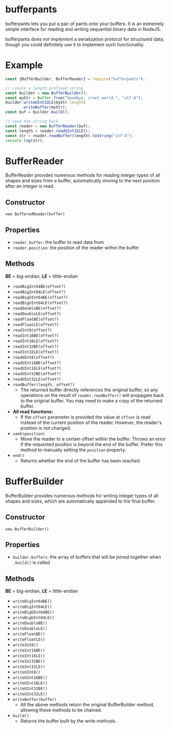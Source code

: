 # bufferpants

bufferpants lets you put a pair of pants onto your buffers. It is an extremely simple interface for reading and writing sequential binary data in NodeJS. 

bufferpants does *not* implement a serialization protocol for structured data, though you could definitely use it to implement such functionality.

# Example

```js
const {BufferBuilder, BufferReader} = require("bufferpants");

// create a length prefixed string
const builder = new BufferBuilder();
const myStr = Buffer.from("Goodbye, cruel world.", "utf-8");
builder.writeUInt32LE(myStr.length)
       .writeBuffer(myStr);
const buf = builder.build();

// read the string back
const reader = new BufferReader(buf);
const length = reader.readUInt32LE();
const str = reader.readBuffer(length).toString("utf-8");
console.log(str);
```

# BufferReader

BufferReader provides numerous methods for reading integer types of all shapes and sizes from a buffer, automatically moving to the next position after an integer is read.

## Constructor

```new BufferedReader(buffer)```

## Properties

* `reader.buffer`: the buffer to read data from
* `reader.position`: the position of the reader within the buffer

## Methods

**BE** = big-endian, **LE** = little-endian

* `readBigInt64BE(offset?)`
* `readBigInt64LE(offset?)`
* `readBigUInt64BE(offset?)`
* `readBigUInt64LE(offset?)`
* `readDoubleBE(offset?)`
* `readDoubleLE(offset?)`
* `readFloatBE(offset?)`
* `readFloatLE(offset?)`
* `readInt8(offset?)`
* `readInt16BE(offset?)`
* `readInt16LE(offset?)`
* `readInt32BE(offset?)`
* `readInt32LE(offset?)`
* `readUInt8(offset?)`
* `readUInt16BE(offset?)`
* `readUInt16LE(offset?)`
* `readUInt32BE(offset?)`
* `readUInt32LE(offset?)`
* `readBuffer(length, offset?)`
    * The returned buffer directly references the original buffer, so any operations on the result of `reader.readBuffer()` will propagate back to the original buffer. You may need to make a copy of the returned buffer.
* **All read functions:**
    * If the `offset` parameter is provided the value at `offset` is read instead of the current position of the reader. However, the reader's position is not changed.
* `seek(position)`
    * Move the reader to a certain offset within the buffer. Throws an error if the requested position is beyond the end of the buffer. Prefer this method to manually setting the `position` property.
* `end()`
    * Returns whether the end of the buffer has been reached.

# BufferBuilder

BufferBuilder provides numerous methods for writing integer types of all shapes and sizes, which are automatically appended to the final buffer.

## Constructor

```new BufferBuilder()```

## Properties

* `builder.buffers`: the array of buffers that will be joined together when `.build()` is called

## Methods

**BE** = big-endian, **LE** = little-endian

* `writeBigInt64BE()`
* `writeBigInt64LE()`
* `writeBigUInt64BE()`
* `writeBigUInt64LE()`
* `writeDoubleBE()`
* `writeDoubleLE()`
* `writeFloatBE()`
* `writeFloatLE()`
* `writeInt8()`
* `writeInt16BE()`
* `writeInt16LE()`
* `writeInt32BE()`
* `writeInt32LE()`
* `writeUInt8()`
* `writeUInt16BE()`
* `writeUInt16LE()`
* `writeUInt32BE()`
* `writeUInt32LE()`
* `writeBuffer(buffer)`
    * All the above methods return the original BufferBuilder method, allowing these methods to be chained.
* `build()`
    * Returns the buffer built by the write methods.